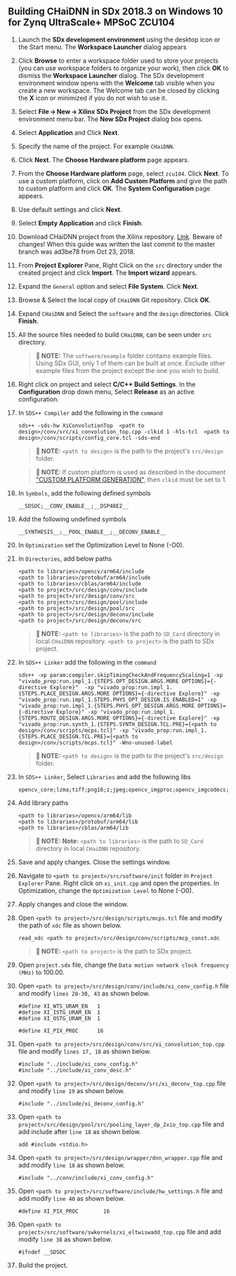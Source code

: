 ## Building CHaiDNN in SDx 2018.3 on Windows 10 for Zynq UltraScale+ MPSoC ZCU104 

1. Launch the **SDx development environment** using the desktop icon or the Start menu.
   The **Workspace Launcher** dialog appears

2. Click **Browse** to enter a workspace folder used to store your projects (you can use workspace folders to organize your work), then click **OK** to dismiss the **Workspace Launcher** dialog.
    The SDx development environment window opens with the **Welcome** tab visible when you create a new workspace. The Welcome tab can be closed by clicking the **X** icon or minimized if you do not wish to use it.

3. Select **File → New → Xilinx SDx Project** from the SDx development environment menu bar.
    The **New SDx Project** dialog box opens.

4. Select **Application** and Click **Next**.

5. Specify the name of the project. For example `CHaiDNN`.

6. Click **Next**.
   The **Choose Hardware platform** page appears.

7. From the **Choose Hardware platform** page, select `zcu104`. Click **Next**. To use a custom platform, click on **Add Custom Platform** and give the path to custom platform and click **OK**.
   The **System Configuration** page appears.

7. Use default settings and click **Next**.

8. Select **Empty Application** and click **Finish**.

9. Download CHaiDNN project from the Xilinx repository. <a href="https://github.com/Xilinx/CHaiDNN">Link</a>. Beware of changes! When this guide was written the last commit to the master branch was ad3be78 from Oct 23, 2018.

9. From **Project Explorer** Pane, Right Click on the `src` directory under the created project and click **Import**.
   The **Import wizard** appears.

10. Expand the `General` option and select **File System**. Click **Next**.

11. Browse & Select the local copy of `CHaiDNN` Git repository. Click **OK**.

12. Expand `CHaiDNN` and Select the `software` and the `design` directories. Click **Finish**.

13. All the source files needed to build `CHaiDNN`, can be seen under `src` directory.

    >**:pushpin: NOTE:**  The `software/example` folder contains example files. Using SDx GUI, only 1 of them can be built at once. Exclude other example files from the project except the one you wish to build.  

14. Right click on project and select **C/C++ Build Settings**. In the **Configuration** drop down menu, Select **Release** as an active configuration.

15. In `SDS++ Compiler` add the following in the `command`
    ```
    sds++ -sds-hw XiConvolutionTop  <path to design>/conv/src/xi_convolution_top.cpp -clkid 1 -hls-tcl  <path to design>/conv/scripts/config_core.tcl -sds-end

    ```
    >**:pushpin: NOTE:**   `<path to design>` is the path to the project's `src/design` folder.

    >**:pushpin: NOTE:**  If custom platform is used as described in the document ["CUSTOM PLATFORM GENERATION"](CUSTOM_PLATFORM_GEN.md), then `clkid` must be set to 1.

16. In `Symbols`, add the following defined symbols
    ```
    __SDSOC;__CONV_ENABLE__;__DSP48E2__
    ```
17. Add the following undefined symbols
    ```
    __SYNTHESIS__;__POOL_ENABLE__;__DECONV_ENABLE__
    ```
18. In `Optimization` set the Optimization Level to None (-O0).

19. In `Directories`, add below paths
    ```
    <path to libraries>/opencv/arm64/include
    <path to libraries>/protobuf/arm64/include
    <path to libraries>/cblas/arm64/include
    <path to project>/src/design/conv/include
    <path to project>/src/design/conv/src
    <path to project>/src/design/pool/include
    <path to project>/src/design/pool/src
    <path to project>/src/design/deconv/include
    <path to project>/src/design/deconv/src
    ```
    >**:pushpin: NOTE:**  `<path to libraries>` is the path to `SD_Card` directory in local `CHaiDNN` repository. `<path to project>` is the path to SDx project.

20. In `SDS++ Linker` add the following in the `command`
    ```
    sds++ -xp param:compiler.skipTimingCheckAndFrequencyScaling=1 -xp "vivado_prop:run.impl_1.{STEPS.OPT_DESIGN.ARGS.MORE OPTIONS}={-directive Explore}"  -xp "vivado_prop:run.impl_1.{STEPS.PLACE_DESIGN.ARGS.MORE OPTIONS}={-directive Explore}" -xp "vivado_prop:run.impl_1.STEPS.PHYS_OPT_DESIGN.IS_ENABLED=1" -xp "vivado_prop:run.impl_1.{STEPS.PHYS_OPT_DESIGN.ARGS.MORE OPTIONS}={-directive Explore}" -xp "vivado_prop:run.impl_1.{STEPS.ROUTE_DESIGN.ARGS.MORE OPTIONS}={-directive Explore}" -xp "vivado_prop:run.synth_1.{STEPS.SYNTH_DESIGN.TCL.PRE}={<path to design>/conv/scripts/mcps.tcl}" -xp "vivado_prop:run.impl_1.{STEPS.PLACE_DESIGN.TCL.PRE}={<path to design>/conv/scripts/mcps.tcl}" -Wno-unused-label
    ```
    >**:pushpin: NOTE:**   `<path to design>` is the path to the project's `src/design` folder.
    
 21. In `SDS++ Linker`, Select `Libraries` and add the following libs
     ```
     opencv_core;lzma;tiff;png16;z;jpeg;opencv_imgproc;opencv_imgcodecs;dl;rt;webp;protobuf;openblas
     ```

 22. Add library paths
     ```   
     <path to libraries>/opencv/arm64/lib
     <path to libraries>/protobuf/arm64/lib
     <path to libraries>/cblas/arm64/lib
     ```
     >**:pushpin: NOTE:**  **Note:** `<path to libraries>` is the path to `SD_Card` directory in local `CHaiDNN` repository.

23. Save and apply changes. Close the settings window.

24. Navigate to `<path to project>/src/software/init` folder in `Project Explorer` Pane. Right click on `xi_init.cpp` and open the properties.
    In Optimization, change the `Optimization Level` to None (-O0).

25. Apply changes and close the window.

26. Open `<path to project>/src/design/scripts/mcps.tcl` file and modify the path of `xdc` file as shown below.
    ```
    read_xdc <path to project>/src/design/conv/scripts/mcp_const.xdc
    ```
    >**:pushpin: NOTE:**   `<path to project>` is the path to SDx project.

28. Open `project.sdx` file, change the `Data motion network clock frequency (MHz)` to 100.00.

29. Open `<path to project>/src/design/conv/include/xi_conv_config.h` file and modify `lines 28-30, 43` as shown below.
     ```   
     #define XI_WTS_URAM_EN   1
     #define XI_ISTG_URAM_EN  1
     #define XI_OSTG_URAM_EN  1
     
     #define XI_PIX_PROC      16
     ```
     
29. Open `<path to project>/src/design/conv/src/xi_convolution_top.cpp` file and modify `lines 17, 18` as shown below.
     ```   
     #include "../include/xi_conv_config.h"
     #include "../include/xi_conv_desc.h"
     ```
     
30. Open `<path to project>/src/design/deconv/src/xi_deconv_top.cpp` file and modify `line 19` as shown below.
     ```   
     #include "../include/xi_deconv_config.h"
     ```
     
31. Open `<path to project>/src/design/pool/src/pooling_layer_dp_2xio_top.cpp` file and add include after `line 18` as shown below.
     ```   
     add #include <stdio.h>
     ```    
     
32. Open `<path to project>/src/design/wrapper/dnn_wrapper.cpp` file and add modify `line 18` as shown below.
     ```   
     #include "../conv/include/xi_conv_config.h"
     ```    

33. Open `<path to project>/src/software/include/hw_settings.h` file and add modify `line 40` as shown below.
     ```   
     #define XI_PIX_PROC       	16
     ```
     
34. Open `<path to project>/src/software/swkernels/xi_eltwiswadd_top.cpp` file and add modify `line 38` as shown below.
     ```   
     #ifndef __SDSOC
     ``` 
35. Build the project.
